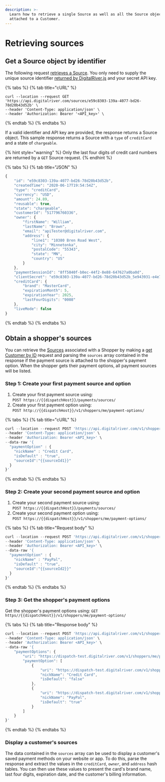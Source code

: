 ```yaml
---
description: >-
  Learn how to retrieve a single Source as well as all the Source objects
  attached to a Customer.
---
```


# Retrieving sources

## Get a Source object by identifier

The following request [retrieves a Source](https://www.digitalriver.com/docs/digital-river-api-reference/#operation/retrieveSources). You only need to supply the unique source identifier [returned by DigitalRiver.js](../../payment-integrations-1/digitalriver.js/reference/digitalriver-object.md#creating-an-instance-of-drop-in) and your secret API key.

{% tabs %}
{% tab title="cURL" %}
```
curl --location --request GET 'https://api.digitalriver.com/sources/e59c8303-139a-4077-bd26-78d20b43d52b' \
--header 'Content-Type: application/json' \
--header 'Authorization: Bearer '<API_key>' \
```
{% endtab %}
{% endtabs %}

If a valid identifier and API key are provided, the response returns a Source object. This sample response returns a Source with a `type` of `creditCard` and a state of `chargeable`.&#x20;

{% hint style="warning" %}
Only the last four digits of credit card numbers are returned by a `GET` Source request.
{% endhint %}

{% tabs %}
{% tab title="JSON" %}
```javascript
{
    "id": "e59c8303-139a-4077-bd26-78d20b43d52b",
    "createdTime": "2020-06-17T19:54:54Z",
    "type": "creditCard",
    "currency": "USD",
    "amount": 24.89,
    "reusable": true,
    "state": "chargeable",
    "customerId": "517796760336",
    "owner": {
        "firstName": "William",
        "lastName": "Brown",
        "email": "apiTester@digitalriver.com",
        "address": {
            "line1": "10380 Bren Road West",
            "city": "Minnetonka",
            "postalCode": "55343",
            "state": "MN",
            "country": "US"
        }
    },
    "paymentSessionId": "8ff5840f-b0ec-44f2-8e88-647627a0ba0d",
    "clientSecret": "e59c8303-139a-4077-bd26-78d20b43d52b_5e943931-e4e7-4537-8ae4-f7ff991f463c",
    "creditCard": {
        "brand": "MasterCard",
        "expirationMonth": 5,
        "expirationYear": 2025,
        "lastFourDigits": "0008"
    },
    "liveMode": false
}
```
{% endtab %}
{% endtabs %}

## Obtain a shopper's sources

You can retrieve the [Sources](https://www.digitalriver.com/docs/digital-river-api-reference/#operation/retrieveSources) associated with a Shopper by making a [get Customer by ID](https://www.digitalriver.com/docs/digital-river-api-reference/#operation/retrieveCustomers) request and parsing the `sources` array contained in the response if the payment source is attached to the shopper's payment option.  When the shopper gets their payment options, all payment sources will be listed.

### Step 1: Create your first payment source and option

1. Create your first payment source using: \
   `POST https://{{dispatchHost}}/payments/sources/`
2. Create your first payment option using: \
   `POST http://{{dispatchHost}}/v1/shoppers/me/payment-options/`

{% tabs %}
{% tab title="cURL" %}
```javascript
curl --location --request POST 'https://api.digitalriver.com/v1/shoppers/me/payment-options/' \
--header 'Content-Type: application/json' \
--header 'Authorization: Bearer <API_key>' \
--data-raw '{
  "paymentOption" : {
    "nickName" : "Credit Card",
    "isDefault" : "true",
    "sourceId":"{{sourceId1}}"
  }
}'
```
{% endtab %}
{% endtabs %}

### Step 2: Create your second payment source and option

1. Create your second payment source using: \
   `POST https://{{dispatchHost}}/payments/sources/`
2. Create your second payment option using: \
   `POST https://{{dispatchHost}}/v1/shoppers/me/payment-options/`

{% tabs %}
{% tab title="Request body" %}
```javascript
curl --location --request POST 'https://api.digitalriver.com/v1/shoppers/me/payment-options/' \
--header 'Content-Type: application/json' \
--header 'Authorization: Bearer <API_key>' \
--data-raw '{
  "paymentOption" : {
    "nickName" : "PayPal",
    "isDefault" : "true",
    "sourceId":"{{sourceId2}}"
  }
}'
```
{% endtab %}
{% endtabs %}

### Step 3: Get the shopper's payment options

Get the shopper's payment options using: `GET https//{{dispatchHost}}/v1/shoppers/me/payment-options/`

{% tabs %}
{% tab title="Response body" %}
```javascript
curl --location --request POST 'https://api.digitalriver.com/v1/shoppers/me/payment-options/' \
--header 'Content-Type: application/json' \
--header 'Authorization: Bearer <API_key>' \
--data-raw '{
    "paymentOptions": {
        "uri": "https://dispatch-test.digitalriver.com/v1/shoppers/me/payment-options",
        "paymentOption": [
            {
                "uri": "https://dispatch-test.digitalriver.com/v1/shoppers/me/payment-options/15578475589",
                "nickName": "Credit Card",
                "isDefault": "false"
            },
            {
                "uri": "https://dispatch-test.digitalriver.com/v1/shoppers/me/payment-options/15578475689",
                "nickName": "PayPal",
                "isDefault": "true"
            }
        ]
    }
}'
```
{% endtab %}
{% endtabs %}

### Display a customer's sources

The data contained in the `sources` array can be used to display a customer's saved payment methods on your website or app. To do this, parse the response and extract the values in the `creditCard`, `owner`, and `address` hash tables. You can then use these values to present the card's brand name, last four digits, expiration date, and the customer's billing information.

